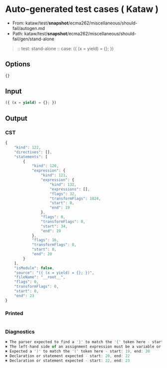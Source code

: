# Auto-generated test cases ( Kataw )
- From: kataw/test/__snapshot__/ecma262/miscellaneous/should-fail/autogen.md
- Path: kataw/test/__snapshot__/ecma262/miscellaneous/should-fail/gen/stand-alone
> :: test: stand-alone
> :: case: ({ (x = yield) = {}; })
## Options

`````js
{}
`````
## Input

`````js
({ (x = yield) = {}; })
`````
## Output

### CST

```javascript
{
    "kind": 122,
    "directives": [],
    "statements": [
        {
            "kind": 120,
            "expression": {
                "kind": 121,
                "expression": {
                    "kind": 132,
                    "expressions": [],
                    "flags": 32,
                    "transformFlags": 1024,
                    "start": 0,
                    "end": 19
                },
                "flags": 0,
                "transformFlags": 0,
                "start": 34,
                "end": 19
            },
            "flags": 16,
            "transformFlags": 0,
            "start": 0,
            "end": 20
        }
    ],
    "isModule": false,
    "source": "({ (x = yield) = {}; })",
    "fileName": "__root__",
    "flags": 0,
    "transformFlags": 0,
    "start": 0,
    "end": 23
}
```

### Printed

```javascript

```

### Diagnostics

```javascript
✖ The parser expected to find a '}' to match the '{' token here - start: 3, end: 4
✖ The left-hand side of an assignment expression must be a variable or a property access - start: 14, end: 16
✖ Expected a ')' to match the '(' token here - start: 19, end: 20
✖ Declaration or statement expected - start: 20, end: 22
✖ Declaration or statement expected - start: 22, end: 23

```

